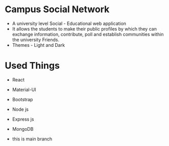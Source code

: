 
# Campus Social Network 
- A university level Social - Educational web application
- It allows the students to make their public profiles by which they can exchange information, contribute, poll and establish communities within the university Friends.
- Themes - Light and Dark

 # Used Things
- React
- Material-UI
- Bootstrap
- Node js
- Express js
- MongoDB

- this is main branch
